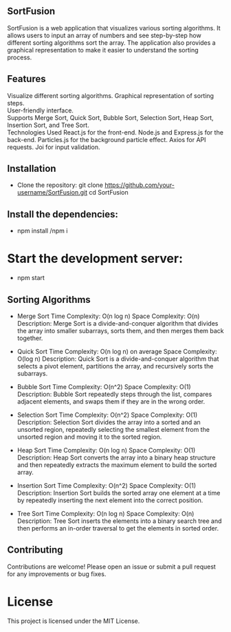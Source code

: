 ## SortFusion
SortFusion is a web application that visualizes various sorting algorithms. It allows users to input an array of numbers and see step-by-step how different sorting algorithms sort the array. The application also provides a graphical representation to make it easier to understand the sorting process.
                             
## Features     
Visualize different sorting algorithms.
Graphical representation of sorting steps.     
User-friendly interface.     
Supports Merge Sort, Quick Sort, Bubble Sort, Selection Sort, Heap Sort, Insertion Sort, and Tree Sort.      
Technologies Used
React.js for the front-end.
Node.js and Express.js for the back-end.
Particles.js for the background particle effect.
Axios for API requests.
Joi for input validation.               

## Installation
- Clone the repository: git clone https://github.com/your-username/SortFusion.git
cd SortFusion

## Install the dependencies:
- npm install /npm i

# Start the development server:
- npm start

## Sorting Algorithms
- Merge Sort
Time Complexity: O(n log n)
Space Complexity: O(n)
Description: Merge Sort is a divide-and-conquer algorithm that divides the array into smaller subarrays, sorts them, and then merges them back together.

- Quick Sort
Time Complexity: O(n log n) on average
Space Complexity: O(log n)
Description: Quick Sort is a divide-and-conquer algorithm that selects a pivot element, partitions the array, and recursively sorts the subarrays.

- Bubble Sort
Time Complexity: O(n^2)
Space Complexity: O(1)
Description: Bubble Sort repeatedly steps through the list, compares adjacent elements, and swaps them if they are in the wrong order.

- Selection Sort
Time Complexity: O(n^2)
Space Complexity: O(1)
Description: Selection Sort divides the array into a sorted and an unsorted region, repeatedly selecting the smallest element from the unsorted region and moving it to the sorted region.

- Heap Sort
Time Complexity: O(n log n)
Space Complexity: O(1)
Description: Heap Sort converts the array into a binary heap structure and then repeatedly extracts the maximum element to build the sorted array.

- Insertion Sort
Time Complexity: O(n^2)
Space Complexity: O(1)
Description: Insertion Sort builds the sorted array one element at a time by repeatedly inserting the next element into the correct position.

- Tree Sort
Time Complexity: O(n log n)
Space Complexity: O(n)
Description: Tree Sort inserts the elements into a binary search tree and then performs an in-order traversal to get the elements in sorted order.


## Contributing
Contributions are welcome! Please open an issue or submit a pull request for any improvements or bug fixes.

# License
This project is licensed under the MIT License.

